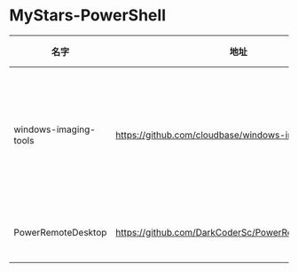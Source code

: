 # MyStars-PowerShell
|        名字         |                         地址                         |星数|                                                原始描述                                                |   语言   |                        主题                        |大小 |
|---------------------|------------------------------------------------------|---:|--------------------------------------------------------------------------------------------------------|----------|----------------------------------------------------|-----|
|windows-imaging-tools|https://github.com/cloudbase/windows-imaging-tools.git| 479|Tools to automate the creation of a Windows image for OpenStack, supporting KVM, Hyper-V, ESXi and more.|PowerShell|                                                    |14 KB|
|PowerRemoteDesktop   |https://github.com/DarkCoderSc/PowerRemoteDesktop.git |1626|Remote Desktop entirely coded in PowerShell.                                                            |PowerShell|desktop,powershell,rdp,remote,remote-control,windows|24 KB|
